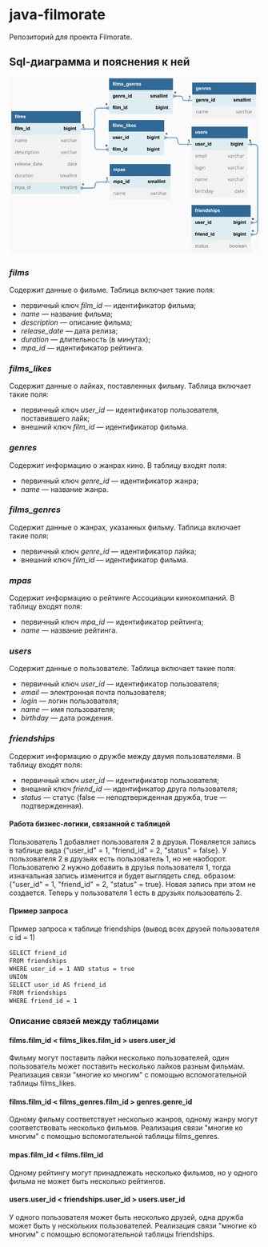# java-filmorate
Репозиторий для проекта Filmorate.

## Sql-диаграмма и пояснения к ней
![SQL](filmorate_sql.png)

### ***films***
Содержит данные о фильме.
Таблица включает такие поля:
* первичный ключ _film_id_ — идентификатор фильма;
* _name_ — название фильма;
* _description_ — описание фильма;
* _release_date_ — дата релиза;
* _duration_ — длительность (в минутах);
* _mpa_id_ — идентификатор рейтинга.

### ***films_likes***
Содержит данные о лайках, поставленных фильму.
Таблица включает такие поля:
* первичный ключ _user_id_ — идентификатор пользователя, поставившего лайк;
* внешний ключ _film_id_ — идентификатор фильма.

### ***genres***
Содержит информацию о жанрах кино.
В таблицу входят поля:
* первичный ключ _genre_id_ — идентификатор жанра;
* _name_ — название жанра.

### ***films_genres***
Содержит данные о жанрах, указанных фильму.
Таблица включает такие поля:
* первичный ключ _genre_id_ — идентификатор лайка;
* внешний ключ _film_id_ — идентификатор фильма.

### ***mpas***
Содержит информацию о рейтинге Ассоциации кинокомпаний.
В таблицу входят поля:
* первичный ключ _mpa_id_ — идентификатор рейтинга;
* _name_ — название рейтинга.

### ***users***
Содержит данные о пользователе.
Таблица включает такие поля:
* первичный ключ _user_id_ — идентификатор пользователя;
* _email_ — электронная почта пользователя;
* _login_ — логин пользователя;
* _name_ — имя пользователя;
* _birthday_ — дата рождения.

### ***friendships***
Содержит информацию о дружбе между двумя пользователями.
В таблицу входят поля:
* первичный ключ _user_id_ — идентификатор пользователя;
* внешний ключ _friend_id_ — идентификатор друга пользователя;
* _status_ — статус (false — неподтвержденная дружба, true — подтвержденная).

#### Работа бизнес-логики, связанной с таблицей
Пользователь 1 добавляет пользователя 2 в друзья. 
Появляется запись в таблице вида {"user_id" = 1, "friend_id" = 2, "status" = false}.
У пользователя 2 в друзьях есть пользователь 1, но не наоборот.
Пользователю 2 нужно добавить в друзья пользователя 1,
тогда изначальная запись изменится и будет выглядеть след. образом: {"user_id" = 1, "friend_id" = 2, "status" = true}.
Новая запись при этом не создается. Теперь у пользователя 1 есть в друзьях пользователь 2.
#### Пример запроса
Пример запроса к таблице friendships (вывод всех друзей пользователя с id = 1)
```
SELECT friend_id 
FROM friendships 
WHERE user_id = 1 AND status = true
UNION 
SELECT user_id AS friend_id 
FROM friendships 
WHERE friend_id = 1
```
### Описание связей между таблицами
#### films.film_id < films_likes.film_id > users.user_id
Фильму могут поставить лайки несколько пользователей, один пользователь может поставить несколько лайков разным фильмам.
Реализация связи "многие ко многим" с помощью вспомогательной таблицы films_likes.
#### films.film_id < films_genres.film_id > genres.genre_id
Одному фильму соответствует несколько жанров, одному жанру могут соответствовать несколько фильмов.
Реализация связи "многие ко многим" с помощью вспомогательной таблицы films_genres.
#### mpas.film_id < films.film_id
Одному рейтингу могут принадлежать несколько фильмов, но у одного фильма не может быть несколько рейтингов.
#### users.user_id < friendships.user_id > users.user_id
У одного пользователя может быть несколько друзей, одна дружба может быть у нескольких пользователей.
Реализация связи "многие ко многим" с помощью вспомогательной таблицы friendships.
